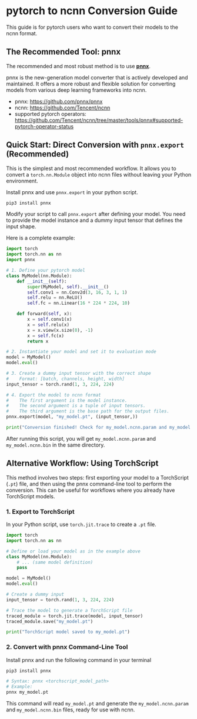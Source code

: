 # pytorch to ncnn Conversion Guide

This guide is for pytorch users who want to convert their models to the ncnn format.

## The Recommended Tool: pnnx

The recommended and most robust method is to use **[pnnx](https://github.com/pnnx/pnnx)**.

pnnx is the new-generation model converter that is actively developed and maintained. It offers a more robust and flexible solution for converting models from various deep learning frameworks into ncnn.

* pnnx: https://github.com/pnnx/pnnx
* ncnn: https://github.com/Tencent/ncnn
* supported pytorch operators: https://github.com/Tencent/ncnn/tree/master/tools/pnnx#supported-pytorch-operator-status

## Quick Start: Direct Conversion with `pnnx.export` (Recommended)

This is the simplest and most recommended workflow. It allows you to convert a `torch.nn.Module` object into ncnn files without leaving your Python environment.

Install pnnx and use `pnnx.export` in your python script.

```bash
pip3 install pnnx
```

Modify your script to call `pnnx.export` after defining your model. You need to provide the model instance and a dummy input tensor that defines the input shape.

Here is a complete example:

```python
import torch
import torch.nn as nn
import pnnx

# 1. Define your pytorch model
class MyModel(nn.Module):
    def __init__(self):
        super(MyModel, self).__init__()
        self.conv1 = nn.Conv2d(3, 16, 3, 1, 1)
        self.relu = nn.ReLU()
        self.fc = nn.Linear(16 * 224 * 224, 10)

    def forward(self, x):
        x = self.conv1(x)
        x = self.relu(x)
        x = x.view(x.size(0), -1)
        x = self.fc(x)
        return x

# 2. Instantiate your model and set it to evaluation mode
model = MyModel()
model.eval()

# 3. Create a dummy input tensor with the correct shape
#    Format: [batch, channels, height, width]
input_tensor = torch.rand(1, 3, 224, 224)

# 4. Export the model to ncnn format
#    The first argument is the model instance.
#    The second argument is a tuple of input tensors.
#    The third argument is the base path for the output files.
pnnx.export(model, "my_model.pt", (input_tensor,))

print("Conversion finished! Check for my_model.ncnn.param and my_model.ncnn.bin")
```

After running this script, you will get `my_model.ncnn.param` and `my_model.ncnn.bin` in the same directory.

## Alternative Workflow: Using TorchScript

This method involves two steps: first exporting your model to a TorchScript (`.pt`) file, and then using the pnnx command-line tool to perform the conversion. This can be useful for workflows where you already have TorchScript models.

### 1. Export to TorchScript

In your Python script, use `torch.jit.trace` to create a `.pt` file.

```python
import torch
import torch.nn as nn

# Define or load your model as in the example above
class MyModel(nn.Module):
    # ... (same model definition)
    pass

model = MyModel()
model.eval()

# Create a dummy input
input_tensor = torch.rand(1, 3, 224, 224)

# Trace the model to generate a TorchScript file
traced_module = torch.jit.trace(model, input_tensor)
traced_module.save("my_model.pt")

print("TorchScript model saved to my_model.pt")
```

### 2. Convert with pnnx Command-Line Tool

Install pnnx and run the following command in your terminal

```bash
pip3 install pnnx

# Syntax: pnnx <torchscript_model_path>
# Example:
pnnx my_model.pt
```

This command will read `my_model.pt` and generate the `my_model.ncnn.param` and `my_model.ncnn.bin` files, ready for use with ncnn.

